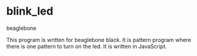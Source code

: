 # blink_led
beaglebone

This program is written for beaglebone black. 
It is pattern program where there is one pattern to turn on the led.
It is written in JavaScript.
